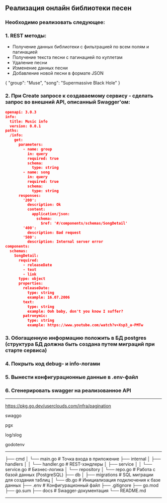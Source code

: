 ## Реализация онлайн библиотеки песен

### Необходимо реализовать следующее:

### 1. REST методы:
- Получение данных библиотеки с фильтрацией по всем полям и пагинацией
- Получение текста песни с пагинацией по куплетам
- Удаление песни
- Изменение данных песни
- Добавление новой песни в формате JSON

{
 "group": "Muse",
 "song": "Supermassive Black Hole"
}


### 2. При Create запросе к создаваемому сервису - сделать запрос во внешний API, описанный Swagger'ом:

```json
openapi: 3.0.3
info:
  title: Music info
  version: 0.0.1
paths:
  /info:
    get:
      parameters:
        - name: group
          in: query
          required: true
          schema:
            type: string
        - name: song
          in: query
          required: true
          schema:
            type: string
      responses:
        '200':
          description: Ok
          content:
            application/json:
              schema:
                $ref: '#/components/schemas/SongDetail'
        '400':
          description: Bad request
        '500':
          description: Internal server error
components:
  schemas:
    SongDetail:
      required:
        - releaseDate
        - text
        - link
      type: object
      properties:
        releaseDate:
          type: string
          example: 16.07.2006
        text:
          type: string
          example: Ooh baby, don't you know I suffer?
        patronymic:
          type: string
          example: https://www.youtube.com/watch?v=Xsp3_a-PMTw
```

### 3. Обогащенную информацию положить в БД postgres (структура БД должна быть создана путем миграций при старте сервиса)

### 4. Покрыть код debug- и info-логами

### 5. Вынести конфигурационные данные в .env-файл

### 6. Сгенерировать swagger на реализованное API

---

https://pkg.go.dev/userclouds.com/infra/pagination

swaggo

pgx

log/slog

godotenv

---

├── cmd
│   └── main.go          # Точка входа в приложение
├── internal
│   ├── handlers
│   │   └── handler.go   # REST-хэндлеры
│   ├── service
│   │   └── service.go   # Бизнес-логика
│   └── repository
│       └── repo.go      # Работа с базой данных (PostgreSQL)
├── db
│   ├── migrations       # SQL миграции для создания таблиц
│   └── db.go            # Инициализация подключения к базе данных
├── .env                 # Конфигурационный файл
├── .gitignore
├── go.mod
├── go.sum
├── docs                 # Swagger-документация
└── README.md

---